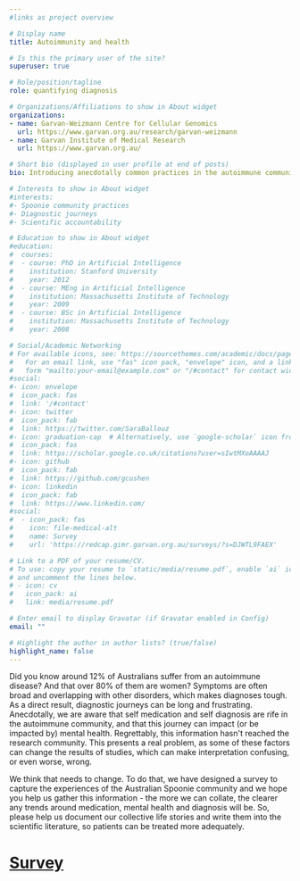 ```yaml
---
#links as project overview

# Display name
title: Autoimmunity and health

# Is this the primary user of the site?
superuser: true

# Role/position/tagline
role: quantifying diagnosis

# Organizations/Affiliations to show in About widget
organizations:
- name: Garvan-Weizmann Centre for Cellular Genomics
  url: https://www.garvan.org.au/research/garvan-weizmann
- name: Garvan Institute of Medical Research
  url: https://www.garvan.org.au/

# Short bio (displayed in user profile at end of posts)
bio: Introducing anecdotally common practices in the autoimmune community to scientific literature.

# Interests to show in About widget
#interests:
#- Spoonie community practices
#- Diagnostic journeys
#- Scientific accountability

# Education to show in About widget
#education:
#  courses:
#  - course: PhD in Artificial Intelligence
#    institution: Stanford University
#    year: 2012
#  - course: MEng in Artificial Intelligence
#    institution: Massachusetts Institute of Technology
#    year: 2009
#  - course: BSc in Artificial Intelligence
#    institution: Massachusetts Institute of Technology
#    year: 2008

# Social/Academic Networking
# For available icons, see: https://sourcethemes.com/academic/docs/page-builder/#icons
#   For an email link, use "fas" icon pack, "envelope" icon, and a link in the
#   form "mailto:your-email@example.com" or "/#contact" for contact widget.
#social:
#- icon: envelope
#  icon_pack: fas
#  link: '/#contact'
#- icon: twitter
#  icon_pack: fab
#  link: https://twitter.com/SaraBallouz
#- icon: graduation-cap  # Alternatively, use `google-scholar` icon from `ai` icon pack
#  icon_pack: fas
#  link: https://scholar.google.co.uk/citations?user=sIwtMXoAAAAJ
#- icon: github
#  icon_pack: fab
#  link: https://github.com/gcushen
#- icon: linkedin
#  icon_pack: fab
#  link: https://www.linkedin.com/
#social:
#  - icon_pack: fas
#    icon: file-medical-alt
#    name: Survey
#    url: 'https://redcap.gimr.garvan.org.au/surveys/?s=DJWTL9FAEX'

# Link to a PDF of your resume/CV.
# To use: copy your resume to `static/media/resume.pdf`, enable `ai` icons in `params.toml`, 
# and uncomment the lines below.
# - icon: cv
#   icon_pack: ai
#   link: media/resume.pdf

# Enter email to display Gravatar (if Gravatar enabled in Config)
email: ""

# Highlight the author in author lists? (true/false)
highlight_name: false
---
```


Did you know around 12% of Australians suffer from an autoimmune disease? And that over 80% of them are women? Symptoms are often broad and overlapping with other disorders, which makes diagnoses tough. As a direct result, diagnostic journeys can be long and frustrating. Anecdotally, we are aware that self medication and self diagnosis are rife in the autoimmune community, and that this journey can impact (or be impacted by) mental health. Regrettably, this information hasn't reached the research community. This presents a real problem, as some of these factors can change the results of studies, which can make interpretation confusing, or even worse, wrong.

We think that needs to change. To do that, we have designed a survey to capture the experiences of the Australian Spoonie community and we hope you help us gather this information - the more we can collate, the clearer any trends around medication, mental health and diagnosis will be. So, please help us document our collective life stories and write them into the scientific literature, so patients can be treated more adequately.

# [Survey](https://redcap.gimr.garvan.org.au/surveys/?s=DJWTL9FAEX)
